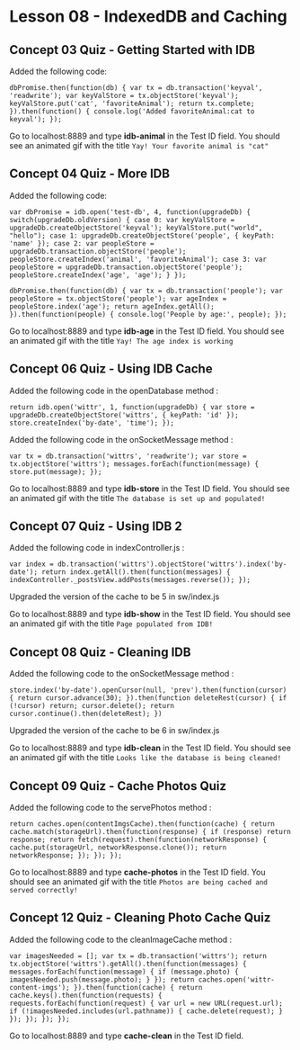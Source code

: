 # Lesson 08 - IndexedDB and Caching

## Concept 03 Quiz - Getting Started with IDB

Added the following code:

`dbPromise.then(function(db) {
  var tx = db.transaction('keyval', 'readwrite');
  var keyValStore = tx.objectStore('keyval');
  keyValStore.put('cat', 'favoriteAnimal');
  return tx.complete;
}).then(function() {
  console.log('Added favoriteAnimal:cat to keyval');
});`

Go to localhost:8889 and type **idb-animal** in the Test ID field.
You should see an animated gif with the title `Yay! Your favorite animal is "cat"`

## Concept 04 Quiz - More IDB

Added the following code:

`var dbPromise = idb.open('test-db', 4, function(upgradeDb) {
  switch(upgradeDb.oldVersion) {
    case 0:
      var keyValStore = upgradeDb.createObjectStore('keyval');
      keyValStore.put("world", "hello");
    case 1:
      upgradeDb.createObjectStore('people', { keyPath: 'name' });
    case 2:
      var peopleStore = upgradeDb.transaction.objectStore('people');
      peopleStore.createIndex('animal', 'favoriteAnimal');
    case 3:
      var peopleStore = upgradeDb.transaction.objectStore('people');
      peopleStore.createIndex('age', 'age');
  }
});`

`dbPromise.then(function(db) {
  var tx = db.transaction('people');
  var peopleStore = tx.objectStore('people');
  var ageIndex = peopleStore.index('age');
  return ageIndex.getAll();
}).then(function(people) {
  console.log('People by age:', people);
});`

Go to localhost:8889 and type **idb-age** in the Test ID field.
You should see an animated gif with the title `Yay! The age index is working`

## Concept 06 Quiz - Using IDB Cache

Added the following code in the openDatabase method :

`return idb.open('wittr', 1, function(upgradeDb) {
    var store = upgradeDb.createObjectStore('wittrs', {
      keyPath: 'id'
    });
    store.createIndex('by-date', 'time');
  });`

Added the following code in the onSocketMessage method :

`var tx = db.transaction('wittrs', 'readwrite');
    var store = tx.objectStore('wittrs');
    messages.forEach(function(message) {
      store.put(message);
    });`

Go to localhost:8889 and type **idb-store** in the Test ID field.
You should see an animated gif with the title `The database is set up and populated!`

## Concept 07 Quiz - Using IDB 2

Added the following code in indexController.js :

`var index = db.transaction('wittrs').objectStore('wittrs').index('by-date');
    return index.getAll().then(function(messages) {
        indexController._postsView.addPosts(messages.reverse());
    }); `

Upgraded the version of the cache to be 5 in sw/index.js

Go to localhost:8889 and type **idb-show** in the Test ID field.
You should see an animated gif with the title `Page populated from IDB!`

## Concept 08 Quiz - Cleaning IDB

Added the following code to the onSocketMessage method :

`store.index('by-date').openCursor(null, 'prev').then(function(cursor) {
      return cursor.advance(30);
    }).then(function deleteRest(cursor) {
      if (!cursor) return;
      cursor.delete();
      return cursor.continue().then(deleteRest);
    })`

Upgraded the version of the cache to be 6 in sw/index.js

Go to localhost:8889 and type **idb-clean** in the Test ID field.
You should see an animated gif with the title `Looks like the database is being cleaned!`

## Concept 09 Quiz - Cache Photos Quiz

Added the following code to the servePhotos method :

`return caches.open(contentImgsCache).then(function(cache) {
    return cache.match(storageUrl).then(function(response) {
      if (response) return response;
      return fetch(request).then(function(networkResponse) {
        cache.put(storageUrl, networkResponse.clone());
        return networkResponse;
      });
    });
  });`

Go to localhost:8889 and type **cache-photos** in the Test ID field.
You should see an animated gif with the title `Photos are being cached and served correctly!`

## Concept 12 Quiz - Cleaning Photo Cache Quiz

Added the following code to the cleanImageCache method :

`var imagesNeeded = [];
    var tx = db.transaction('wittrs');
    return tx.objectStore('wittrs').getAll().then(function(messages) {
      messages.forEach(function(message) {
        if (message.photo) {
          imagesNeeded.push(message.photo);
        }
      });
      return caches.open('wittr-content-imgs');
    }).then(function(cache) {
      return cache.keys().then(function(requests) {
        requests.forEach(function(request) {
          var url = new URL(request.url);
          if (!imagesNeeded.includes(url.pathname)) {
            cache.delete(request);
          }
        });
      });
    });
  });`

Go to localhost:8889 and type **cache-clean** in the Test ID field.